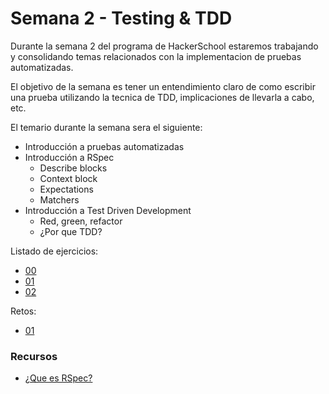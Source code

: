 # Semana 2 - Testing & TDD

Durante la semana 2 del programa de HackerSchool estaremos trabajando y consolidando temas relacionados con la implementacion de pruebas automatizadas.

El objetivo de la semana es tener un entendimiento claro de como escribir una prueba utilizando la tecnica de TDD, implicaciones de llevarla a cabo, etc.

El temario durante la semana sera el siguiente:

* Introducción a pruebas automatizadas
* Introducción a RSpec
	* Describe blocks
	* Context block 
	* Expectations
	* Matchers
* Introducción a Test Driven Development
	* Red, green, refactor
	* ¿Por que TDD?

Listado de ejercicios:

* [00](exercices/00)
* [01](exercises/01)
* [02](exercises/02)

Retos:

* [01](retos/01)

### Recursos

* [¿Que es RSpec?](que-es-rspec.md)